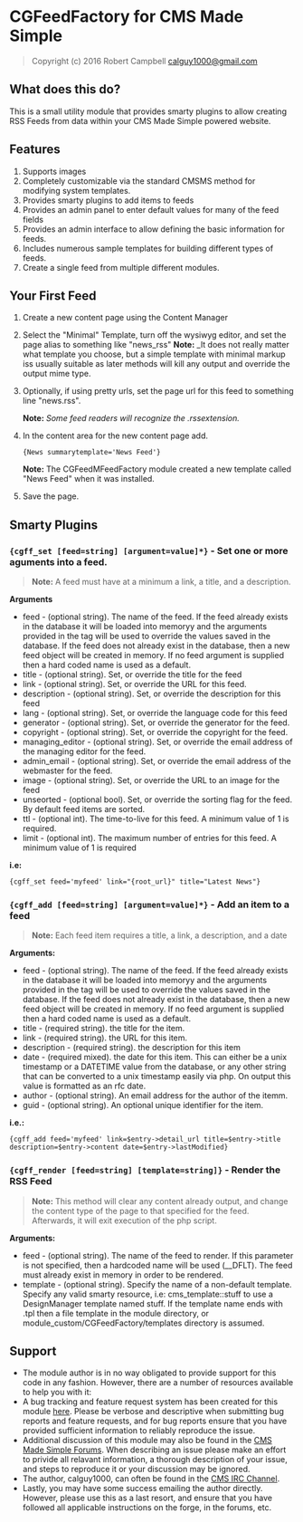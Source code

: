 CGFeedFactory for CMS Made Simple
=================================

> Copyright (c) 2016 Robert Campbell <calguy1000@gmail.com>

What does this do?
------------------
This is a small utility module that provides smarty plugins to allow creating RSS Feeds from data within your CMS Made Simple powered website.

Features
--------
1. Supports images
2. Completely customizable via the standard CMSMS method for modifying system templates.
3. Provides smarty plugins to add items to feeds
4. Provides an admin panel to enter default values for many of the feed fields
5. Provides an admin interface to allow defining the basic information for feeds.
6. Includes numerous sample templates for building different types of feeds.
7. Create a single feed from multiple different modules.

Your First Feed
---------------
1. Create a new content page using the Content Manager
2. Select the "Minimal" Template, turn off the wysiwyg editor, and set the page alias to something like "news_rss"
   **Note:** _It does not really matter what template you choose, but a simple template with minimal markup iss usually suitable as later methods will kill any output and override the output mime type. 
3. Optionally, if using pretty urls, set the page url for this feed to something line "news.rss".

    **Note:** _Some feed readers will recognize the .rssextension._

4. In the content area for the new content page add.

    `{News summarytemplate='News Feed'}`

    **Note:** The CGFeedMFeedFactory module created a new template called "News Feed" when it was installed.
5. Save the page.

Smarty Plugins
--------------
### ```{cgff_set [feed=string] [argument=value]*}``` - Set one or more aguments into a feed.

> **Note:** A feed must have at a minimum a link, a title, and a description.

**Arguments**
* feed - (optional string).  The name of the feed.  If the feed already exists in the database it will be loaded into memoryy and the arguments provided in the tag will be used to override the values saved in the database.  If the feed does not already exist in the database, then a new feed object will be created in memory.  If no feed argument is supplied then a hard coded name is used as a default.
* title - (optional string).  Set, or override the title for the feed
* link - (optional string).  Set, or override the URL for this feed.
* description - (optional string).  Set, or override the description for this feed
* lang - (optional string).  Set, or override the language code for this feed
* generator - (optional string).  Set, or override the generator for the feed.
* copyright - (optional string).  Set, or override the copyright for the feed.
* managing_editor - (optional string).  Set, or override the email address of the managing editor for the feed.
* admin_email - (optional string).  Set, or override the email address of the webmaster for the feed.
* image - (optional string).  Set, or override the URL to an image for the feed
* unseorted - (optional bool).  Set, or override the sorting flag for the feed.  By default feed items are sorted.
* ttl - (optional int).  The time-to-live for this feed.  A minimum value of 1 is required.
* limit - (optional int).  The maximum number of entries for this feed.  A minimum value of 1 is required

**i.e:**

    {cgff_set feed='myfeed' link="{root_url}" title="Latest News"}

### ```{cgff_add [feed=string] [argument=value]*}``` - Add an item to a feed
> **Note:** Each feed item requires a title, a link, a description, and a date

**Arguments:**
* feed - (optional string).  The name of the feed.  If the feed already exists in the database it will be loaded into memoryy and the arguments provided in the tag will be used to override the values saved in the database.  If the feed does not already exist in the database, then a new feed object will be created in memory.  If no feed argument is supplied then a hard coded name is used as a default.
* title - (required string).  the title for the item.
* link - (required string).  the URL for this item.
* description - (required string).  the description for this item
* date - (required mixed).  the date for this item.  This can either be a unix timestamp or a DATETIME value from the database, or any other string that can be converted to a unix timestamp easily via php.  On output this value is formatted as an rfc date.
* author - (optional string).  An email address for the author of the itemm.
* guid - (optional string).  An optional unique identifier for the item.

**i.e.:**
```
{cgff_add feed='myfeed' link=$entry->detail_url title=$entry->title description=$entry->content date=$entry->lastModified}
```

### `{cgff_render [feed=string] [template=string]}` - Render the RSS Feed
> **Note:** This method will clear any content already output, and change the content type of the page to that specified for the feed.  Afterwards, it will exit execution of the php script.

**Arguments:**
* feed - (optional string).  The name of the feed to render.   If this parameter is not specified, then a hardcoded name will be used (__DFLT).  The feed must already exist in memory in order to be rendered.
* template - (optional string).  Specify the name of a non-default template.  Specify any valid smarty resource, i.e: cms_template::stuff to use a DesignManager template named stuff.  If the template name ends with .tpl then a file template in the module directory, or module_custom/CGFeedFactory/templates directory is assumed.

Support
-------
* The module author is in no way obligated to provide support for this code in any fashion.  However, there are a number of resources available to help you with it:
* A bug tracking and feature request system has been created for this module <a href="http://dev.cmsmadesimple.org/projects/cgextensions">here</a>.  Please be verbose and descriptive when submitting bug reports and feature requests, and for bug reports ensure that you have provided sufficient information to reliably reproduce the issue.
* Additional discussion of this module may also be found in the <a href="http://forum.cmsmadesimple.org">CMS Made Simple Forums</a>.  When describing an issue please make an effort to privide all relavant information, a thorough description of your issue, and steps to reproduce it or your discussion may be ignored.
* The author, calguy1000, can often be found in the <a href="irc://irc.freenode.net/#cms">CMS IRC Channel</a>.
* Lastly, you may have some success emailing the author directly.  However, please use this as a last resort, and ensure that you have followed all applicable instructions on the forge, in the forums, etc.
